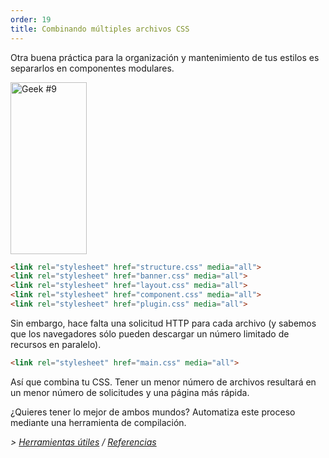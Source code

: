 ```yaml
---
order: 19
title: Combinando múltiples archivos CSS
---
```


Otra buena práctica para la organización y mantenimiento de tus estilos es separarlos en componentes modulares.

<div class="img-right">
  <img id="geek-9" class="icos-geek" src="https://browserdiet.com/assets/img/9.png" alt="Geek #9" width="122" height="275" />
</div>

```html
<link rel="stylesheet" href="structure.css" media="all">
<link rel="stylesheet" href="banner.css" media="all">
<link rel="stylesheet" href="layout.css" media="all">
<link rel="stylesheet" href="component.css" media="all">
<link rel="stylesheet" href="plugin.css" media="all">
```

Sin embargo, hace falta una solicitud HTTP para cada archivo (y sabemos que los navegadores sólo pueden descargar un número limitado de recursos en paralelo).

```html
<link rel="stylesheet" href="main.css" media="all">
```

Así que combina tu CSS. Tener un menor número de archivos resultará en un menor número de solicitudes y una página más rápida.

¿Quieres tener lo mejor de ambos mundos? Automatiza este proceso mediante una herramienta de compilación.

*> [Herramientas útiles](https://github.com/zenorocha/browser-diet/wiki/Tools#wiki-combining-multiple-css-files) / [Referencias](https://github.com/zenorocha/browser-diet/wiki/References#combining-multiple-css-files)*
